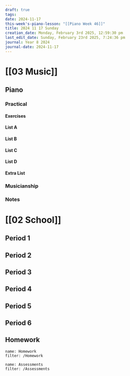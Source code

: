 ```yaml
---
draft: true
tags: 
date: 2024-11-17
this-week's-piano-lesson: "[[Piano Week 46]]"
title: 2024 11 17 Sunday
creation_date: Monday, February 3rd 2025, 12:59:30 pm
last_edit_date: Sunday, February 23rd 2025, 7:24:36 pm
journal: Year 8 2024
journal-date: 2024-11-17
---
```


# [[03 Music]]

## Piano

### Practical

#### Exercises

#### List A

#### List B

#### List C

#### List D

#### Extra List

### Musicianship

### Notes

# [[02 School]]

## Period 1

## Period 2

## Period 3

## Period 4

## Period 5

## Period 6

## Homework

```todoist
name: Homework
filter: /Homework
```

```todoist
name: Assessments
filter: /Assessments
```
